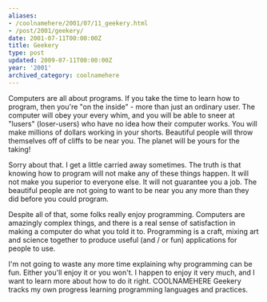 ```yaml
---
aliases:
- /coolnamehere/2001/07/11_geekery.html
- /post/2001/geekery/
date: 2001-07-11T00:00:00Z
title: Geekery
type: post
updated: 2009-07-11T00:00:00Z
year: '2001'
archived_category: coolnamehere
---
```


Computers are all about programs. If you take the time to learn how to program, 
then you're "on the inside" - more than just an ordinary user. The computer 
will obey your every whim, and you will be able to sneer at "lusers" (loser-users) 
who have no idea how their computer works.  You will make millions of dollars 
working in your shorts. Beautiful people will throw themselves off of cliffs 
to be near you. The planet will be yours for the taking!
<!--more-->

Sorry about that. I get a little carried away sometimes. The truth is that 
knowing how to program will not make any of these things happen. It will not 
make you superior to everyone else. It will not guarantee you a job. The 
beautiful people are not going to want to be near you any more than they did 
before you could program.

Despite all of that, some folks really enjoy programming. Computers are 
amazingly complex things, and there is a real sense of satisfaction in making a 
computer do what you told it to. Programming is a craft, mixing art and science 
together to produce useful (and / or fun) applications for people to use.

I'm not going to waste any more time explaining why programming can be fun. 
Either you'll enjoy it or you won't. I happen to enjoy it very much, and I 
want to learn more about how to do it right. COOLNAMEHERE Geekery tracks my 
own progress learning programming languages and practices.


